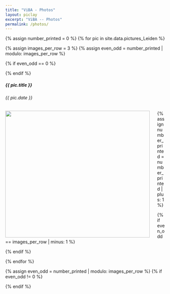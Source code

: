 ```yaml
---
title: "ViBA - Photos"
layout: piclay
excerpt: "ViBA -- Photos"
permalink: /photos/
---
```



{% assign number_printed = 0 %}
{% for pic in site.data.pictures_Leiden %}

{% assign images_per_row = 3 %}
{% assign even_odd = number_printed | modulo: images_per_row %}

{% if even_odd == 0 %}
<div class="row">
{% endif %}
<h5>{{ pic.title }}</h5>
<h6>{{ pic.date }}</h6>
<div class="col-sm-4 clearfix">
<img src="{{ site.url }}{{ site.baseurl }}/images/picpic/Gallery/{{ pic.image }}" class="img-responsive" width="95%" height="400px" style="float: left;" />
</div>

{% assign number_printed = number_printed | plus: 1 %}

{% if even_odd == images_per_row | minus: 1 %}
</div>
{% endif %}

{% endfor %}

{% assign even_odd = number_printed | modulo: images_per_row %}
{% if even_odd != 0 %}
</div>
{% endif %}

<p> &nbsp; </p>

